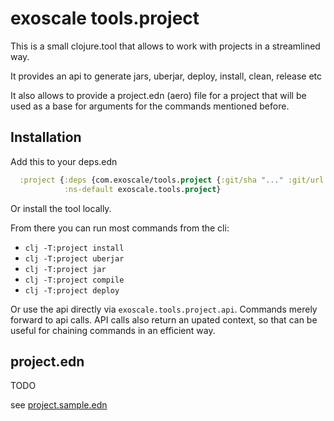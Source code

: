# exoscale tools.project

This is a small clojure.tool that allows to work with projects in a streamlined way. 

It provides an api to generate jars, uberjar, deploy, install, clean, release etc

It also allows to provide a project.edn (aero) file for a project that will be
used as a base for arguments for the commands mentioned before. 

## Installation 

Add this to your deps.edn

``` clj
  :project {:deps {com.exoscale/tools.project {:git/sha "..." :git/url "git@github.com:exoscale/tools.project.git"}}
            :ns-default exoscale.tools.project}
```

Or install the tool locally. 

From there you can run most commands from the cli:


* `clj -T:project install`
* `clj -T:project uberjar`
* `clj -T:project jar`
* `clj -T:project compile`
* `clj -T:project deploy`


Or use the api directly via `exoscale.tools.project.api`. 
Commands merely forward to api calls. API calls also return an upated context, so that can be useful for chaining commands in an efficient way. 


## project.edn  

TODO

see [project.sample.edn](project.sample.edn)

